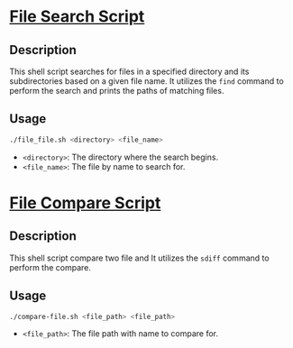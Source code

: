 # [File Search Script](https://github.com/jeet1desai/shell-scripts/blob/main/find-file.sh)

## Description

This shell script searches for files in a specified directory and its subdirectories based on a given file name. It utilizes the `find` command to perform the search and prints the paths of matching files.

## Usage

```bash
./file_file.sh <directory> <file_name>
```

- `<directory>`: The directory where the search begins.
- `<file_name>`: The file by name to search for.


# [File Compare Script](https://github.com/jeet1desai/shell-scripts/blob/main/compare-file.sh)

## Description

This shell script compare two file and It utilizes the `sdiff` command to perform the compare.

## Usage

```bash
./compare-file.sh <file_path> <file_path>
```

- `<file_path>`: The file path with name to compare for. 



